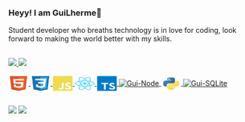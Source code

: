 ### Heyy! I am GuiLherme👋

Student developer who breaths technology is in love for coding, look forward to making the world better with my skills.

##

<!--
- 🔭 I’m currently working on front-end and some back-end
- 🌱 I’m currently learning ORM with prisma, mongodb, node and typescript 
- 😄 Pronouns: he/him
-->

<div>
    <a href="https://github.com/GuiDecker">
      <img height="180em" src="https://github-readme-stats-ten-gilt.vercel.app/api?username=GuiDecker&show_icons=true&theme=moonlight&count_private=true">
    <img height="180em" src="https://github-readme-stats-ten-gilt.vercel.app/api/top-langs/?username=GuiDecker&layout=compact&theme=dracula">
    
  <!--
    <img height="180em" src="https://github-readme-stats.vercel.app/api?username=GuiDecker&show_icons=true&theme=dracula&include_all_commits=true&count_private=true"/>
    <img height="180em" src="https://github-readme-stats.vercel.app/api/top-langs/?username=GuiDecker&layout=compact&langs_count=16&theme=dracula"/>
    -->
<div/>

<div style="display: inline_block"><br>
  <img align="center" alt="Gui-HTML" height="30" width="40" src="https://raw.githubusercontent.com/devicons/devicon/master/icons/html5/html5-original.svg">
  <img align="center" alt="Gui-CSS" height="30" width="40" src="https://raw.githubusercontent.com/devicons/devicon/master/icons/css3/css3-original.svg">
  <img align="center" alt="Gui-Js" height="30" width="40" src="https://raw.githubusercontent.com/devicons/devicon/master/icons/javascript/javascript-plain.svg">
  <img align="center" alt="Gui-React" height="30" width="40" src="https://raw.githubusercontent.com/devicons/devicon/master/icons/react/react-original.svg">
  <img align="center" alt="Gui-Ts" height="30" width="40" src="https://raw.githubusercontent.com/devicons/devicon/master/icons/typescript/typescript-plain.svg">
  <img align="center" alt="Gui-Node" height="30" width="40" src="https://cdn.jsdelivr.net/gh/devicons/devicon/icons/nodejs/nodejs-original.svg" />
  <img align="center" alt="Gui-Python" height="30" width="40" src="https://raw.githubusercontent.com/devicons/devicon/master/icons/python/python-original.svg">
  <img align="center" alt="Gui-SQLite" height="30" width="40" src="https://cdn.jsdelivr.net/gh/devicons/devicon/icons/sqlite/sqlite-original.svg" />
  
  <!--<img align="center" alt="Rafa-Python" height="30" width="40" src="https://cdn.jsdelivr.net/gh/devicons/devicon/icons/mongodb/mongodb-original.svg" />-->
</div>

##

<div>
  <a href="https://www.linkedin.com/in/guilherme-barreto-mendes-779b4a193/" target="_blank"><img src="https://img.shields.io/badge/-LinkedIn-%230077B5?style=for-the-badge&logo=linkedin&logoColor=white" target="_blank"></a> 
  <a href = "mailto:guilhermebm.2008@gmail.com@gmail.com"><img src="https://img.shields.io/badge/-Gmail-%23333?style=for-the-badge&logo=gmail&logoColor=white" target="_blank"></a>
<div/>
